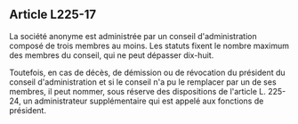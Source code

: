 Article L225-17
----
La société anonyme est administrée par un conseil d'administration composé de
trois membres au moins. Les statuts fixent le nombre maximum des membres du
conseil, qui ne peut dépasser dix-huit.

Toutefois, en cas de décès, de démission ou de révocation du président du
conseil d'administration et si le conseil n'a pu le remplacer par un de ses
membres, il peut nommer, sous réserve des dispositions de l'article L. 225-24,
un administrateur supplémentaire qui est appelé aux fonctions de président.
